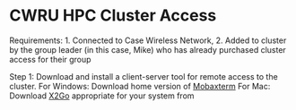 # CWRU HPC Cluster Access

Requirements: 1. Connected to Case Wireless Network, 2. Added to cluster by the group leader (in this case, Mike) who has already purchased cluster access for their group

Step 1: Download and install a client-server tool for remote access to the cluster. 
  For Windows: Download home version of [Mobaxterm](https://mobaxterm.mobatek.net/download.html)
  For Mac: Download [X2Go](https://wiki.x2go.org/doku.php) appropriate for your system from 
